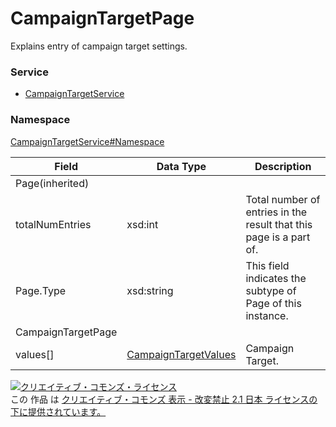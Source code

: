 # CampaignTargetPage
Explains entry of campaign target settings.
### Service
+ [CampaignTargetService](../../services/CampaignTargetService.md)

### Namespace
[CampaignTargetService#Namespace](../../services/CampaignTargetService.md#namespace)

| Field | Data Type | Description | 
|---|---|---|
| Page(inherited)|||
| totalNumEntries| xsd:int| Total number of entries in the result that this page is a part of. |
| Page.Type| xsd:string| This field indicates the subtype of Page of this instance. |
| CampaignTargetPage|||
| values[]| <a href="CampaignTargetValues.md">CampaignTargetValues</a>| Campaign Target. |

<a rel="license" href="http://creativecommons.org/licenses/by-nd/2.1/jp/"><img alt="クリエイティブ・コモンズ・ライセンス" style="border-width:0" src="https://i.creativecommons.org/l/by-nd/2.1/jp/88x31.png" /></a><br />この 作品 は <a rel="license" href="http://creativecommons.org/licenses/by-nd/2.1/jp/">クリエイティブ・コモンズ 表示 - 改変禁止 2.1 日本 ライセンスの下に提供されています。</a>
